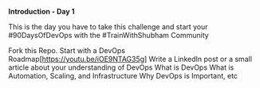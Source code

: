 **Introduction - Day 1**

This is the day you have to take this challenge and start your #90DaysOfDevOps with the #TrainWithShubham Community

Fork this Repo.
Start with a DevOps Roadmap[https://youtu.be/iOE9NTAG35g]
Write a LinkedIn post or a small article about your understanding of DevOps
What is DevOps
What is Automation, Scaling, and Infrastructure
Why DevOps is Important, etc

